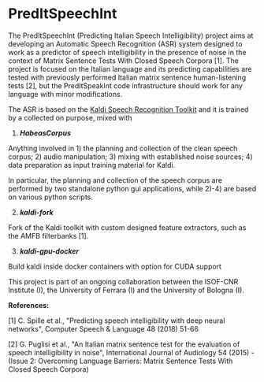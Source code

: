 # PredItSpeechInt

The PredItSpeechInt (Predicting Italian Speech Intelligibility) project aims at developing an Automatic Speech Recognition (ASR) system designed to work as a predictor of speech intelligibility in the presence of noise in the context of Matrix Sentence Tests With Closed Speech Corpora [1]. The project is focused on the Italian language and its predicting capabilities are tested with previously performed Italian matrix sentence human-listening tests [2], but the PredItSpeakInt code infrastructure should work for any language with minor modifications.

The ASR is based on the [Kaldi Speech Recognition Toolkit](http://kaldi-asr.org/) and it is trained by a collected on purpose, mixed with 

1. ***HabeasCorpus***

Anything involved in 1) the planning and collection of the clean speech corpus; 2) audio manipulation; 3) mixing with established noise sources; 4) data preparation as input training material for Kaldi.

In particular, the planning and collection of the speech corpus are performed by two standalone python gui applications, while 
2)-4) are based on various python scripts.

2. ***kaldi-fork***

Fork of the Kaldi toolkit with custom designed feature extractors, such as the AMFB filterbanks [1]. 

3. ***kaldi-gpu-docker***

Build kaldi inside docker containers with option for CUDA support

This project is part of an ongoing collaboration between the ISOF-CNR Institute (I), the University of Ferrara (I) and the University of Bologna (I).

**References:**

[1] C. Spille et al., "Predicting speech intelligibility with deep neural networks", Computer Speech & Language 48 (2018) 51-66

[2] G. Puglisi et al., "An Italian matrix sentence test for the evaluation of speech intelligibility in noise", International Journal of Audiology 54 (2015) - (Issue 2: Overcoming Language Barriers: Matrix Sentence Tests With Closed Speech Corpora)
